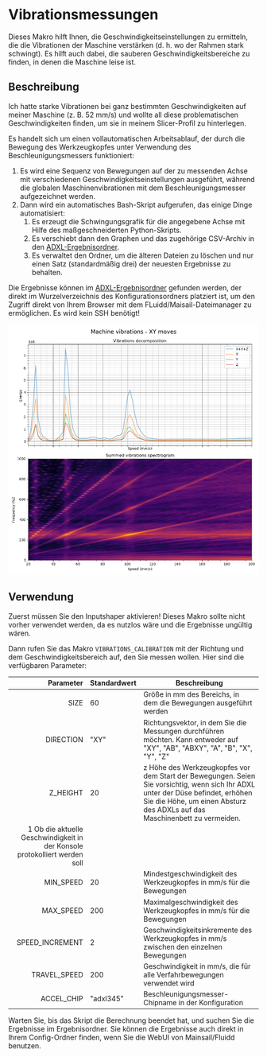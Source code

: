 # Vibrationsmessungen
Dieses Makro hilft Ihnen, die Geschwindigkeitseinstellungen zu ermitteln, die die Vibrationen der Maschine verstärken (d. h. wo der Rahmen stark schwingt). Es hilft auch dabei, die sauberen Geschwindigkeitsbereiche zu finden, in denen die Maschine leise ist.


## Beschreibung
Ich hatte starke Vibrationen bei ganz bestimmten Geschwindigkeiten auf meiner Maschine (z. B. 52 mm/s) und wollte all diese problematischen Geschwindigkeiten finden, um sie in meinem Slicer-Profil zu hinterlegen.

Es handelt sich um einen vollautomatischen Arbeitsablauf, der durch die Bewegung des Werkzeugkopfes unter Verwendung des Beschleunigungsmessers funktioniert:
  1. Es wird eine Sequenz von Bewegungen auf der zu messenden Achse mit verschiedenen Geschwindigkeitseinstellungen ausgeführt, während die globalen Maschinenvibrationen mit dem Beschleunigungsmesser aufgezeichnet werden.
  2. Dann wird ein automatisches Bash-Skript aufgerufen, das einige Dinge automatisiert:
     1. Es erzeugt die Schwingungsgrafik für die angegebene Achse mit Hilfe des maßgeschneiderten Python-Skripts.
     2. Es verschiebt dann den Graphen und das zugehörige CSV-Archiv in den [ADXL-Ergebnisordner](./../../adxl_results/).
     3. Es verwaltet den Ordner, um die älteren Dateien zu löschen und nur einen Satz (standardmäßig drei) der neuesten Ergebnisse zu behalten.

Die Ergebnisse können im [ADXL-Ergebnisordner](./../../adxl_results/) gefunden werden, der direkt im Wurzelverzeichnis des Konfigurationsordners platziert ist, um den Zugriff direkt von Ihrem Browser mit dem FLuidd/Maisail-Dateimanager zu ermöglichen. Es wird kein SSH benötigt!

![Vibrationsmessung Beispiel](./images/vibrations_example.png)

## Verwendung

Zuerst müssen Sie den Inputshaper aktivieren! Dieses Makro sollte nicht vorher verwendet werden, da es nutzlos wäre und die Ergebnisse ungültig wären.

Dann rufen Sie das Makro `VIBRATIONS_CALIBRATION` mit der Richtung und dem Geschwindigkeitsbereich auf, den Sie messen wollen. Hier sind die verfügbaren Parameter:

| Parameter | Standardwert | Beschreibung |
|-----------:|---------------|-------------|
|SIZE|60|Größe in mm des Bereichs, in dem die Bewegungen ausgeführt werden
|DIRECTION|"XY"|Richtungsvektor, in dem Sie die Messungen durchführen möchten. Kann entweder auf "XY", "AB", "ABXY", "A", "B", "X", "Y", "Z"| eingestellt werden.
|Z_HEIGHT|20|z Höhe des Werkzeugkopfes vor dem Start der Bewegungen. Seien Sie vorsichtig, wenn sich Ihr ADXL unter der Düse befindet, erhöhen Sie die Höhe, um einen Absturz des ADXLs auf das Maschinenbett zu vermeiden.
|1 Ob die aktuelle Geschwindigkeit in der Konsole protokolliert werden soll
|MIN_SPEED|20|Mindestgeschwindigkeit des Werkzeugkopfes in mm/s für die Bewegungen
|MAX_SPEED|200|Maximalgeschwindigkeit des Werkzeugkopfes in mm/s für die Bewegungen
|SPEED_INCREMENT|2|Geschwindigkeitsinkremente des Werkzeugkopfes in mm/s zwischen den einzelnen Bewegungen
|TRAVEL_SPEED|200|Geschwindigkeit in mm/s, die für alle Verfahrbewegungen verwendet wird
|ACCEL_CHIP|"adxl345"|Beschleunigungsmesser-Chipname in der Konfiguration

Warten Sie, bis das Skript die Berechnung beendet hat, und suchen Sie die Ergebnisse im Ergebnisordner. Sie können die Ergebnisse auch direkt in Ihrem Config-Ordner finden, wenn Sie die WebUI von Mainsail/Fluidd benutzen.
